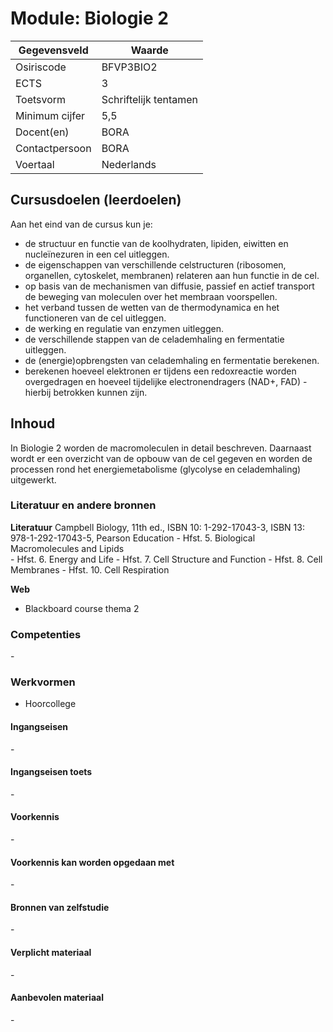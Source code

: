 # Module: Biologie 2

| Gegevensveld  | Waarde |
| ------------- | ------------- |
| Osiriscode  | BFVP3BIO2  |
| ECTS  | 3 |
| Toetsvorm  | Schriftelijk tentamen |
| Minimum cijfer  | 5,5 |
| Docent(en)  | BORA |
| Contactpersoon  | BORA |
| Voertaal  | Nederlands |

## Cursusdoelen (leerdoelen)

Aan het eind van de cursus kun je:  

- de structuur en functie van de koolhydraten, lipiden, eiwitten en nucleïnezuren in een cel uitleggen.
- de eigenschappen van verschillende celstructuren (ribosomen, organellen, cytoskelet, membranen) relateren aan hun functie in de cel. 
- op basis van de mechanismen van diffusie, passief en actief transport de beweging van moleculen over het membraan voorspellen. 
- het verband tussen de wetten van de thermodynamica en het functioneren van de cel  uitleggen.
- de werking en regulatie van enzymen uitleggen.
- de verschillende stappen van de celademhaling en fermentatie uitleggen. 
- de (energie)opbrengsten van celademhaling en fermentatie berekenen. 
- berekenen hoeveel elektronen er tijdens een redoxreactie worden overgedragen en hoeveel tijdelijke electronendragers (NAD+, FAD) - hierbij betrokken kunnen zijn.  


## Inhoud

In Biologie 2 worden de macromoleculen in detail beschreven. Daarnaast wordt er een overzicht van de opbouw van de cel gegeven en worden de processen rond het energiemetabolisme (glycolyse en celademhaling) uitgewerkt.  

### Literatuur en andere bronnen

**Literatuur**
Campbell Biology, 11th ed., ISBN 10: 1-292-17043-3, ISBN 13: 978-1-292-17043-5, Pearson Education
    - Hfst. 5.   Biological Macromolecules and Lipids  
    - Hfst. 6.  Energy and Life 
    - Hfst. 7.   Cell Structure and Function 
    - Hfst. 8.   Cell Membranes 
    - Hfst. 10.  Cell Respiration 

**Web**
- Blackboard course thema 2

### Competenties
\-

### Werkvormen  
- Hoorcollege

#### Ingangseisen 
\- 

#### Ingangseisen toets
\- 

#### Voorkennis
\-

#### Voorkennis kan worden opgedaan met
\-

#### Bronnen van zelfstudie
\-

#### Verplicht materiaal
\-

#### Aanbevolen materiaal
\-

